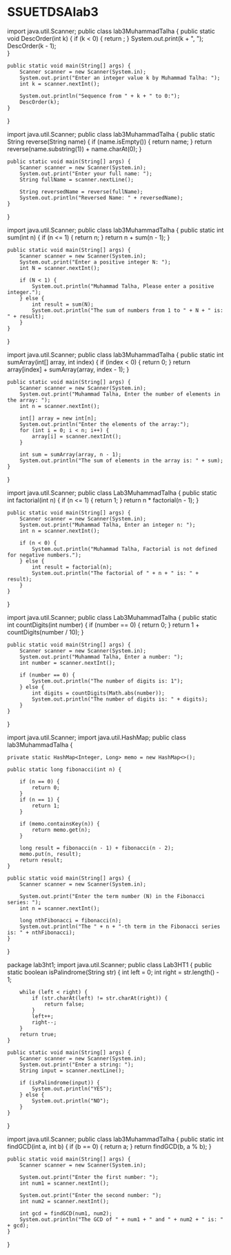# SSUETDSAlab3

import java.util.Scanner;
public class lab3MuhammadTalha {
    public static void DescOrder(int k) {
        if (k < 0) {
            return ; 
        }
        System.out.print(k + ", "); 
        DescOrder(k - 1);   
    }

    public static void main(String[] args) {
        Scanner scanner = new Scanner(System.in);
        System.out.print("Enter an integer value k by Muhammad Talha: ");
        int k = scanner.nextInt();
        
        System.out.println("Sequence from " + k + " to 0:");
        DescOrder(k);
    }
}

import java.util.Scanner;
public class lab3MuhammadTalha {
    public static String reverse(String name) {
        if (name.isEmpty()) {
            return name; 
        }
        return reverse(name.substring(1)) + name.charAt(0); 
    }

    public static void main(String[] args) {
        Scanner scanner = new Scanner(System.in);
        System.out.print("Enter your full name: ");
        String fullName = scanner.nextLine();

        String reversedName = reverse(fullName);
        System.out.println("Reversed Name: " + reversedName);
    }
}


import java.util.Scanner;
public class lab3MuhammadTalha {
    public static int sum(int n) {
        if (n <= 1) {
            return n; 
        }
        return n + sum(n - 1); 
    }

    public static void main(String[] args) {
        Scanner scanner = new Scanner(System.in);
        System.out.print("Enter a positive integer N: ");
        int N = scanner.nextInt();

        if (N < 1) {
            System.out.println("Muhammad Talha, Please enter a positive integer.");
        } else {
            int result = sum(N);
            System.out.println("The sum of numbers from 1 to " + N + " is: " + result);
        }
    }
}



import java.util.Scanner;
public class lab3MuhammadTalha {
     public static int sumArray(int[] array, int index) {
        if (index < 0) {
            return 0; 
        }
        return array[index] + sumArray(array, index - 1); 
    }

    public static void main(String[] args) {
        Scanner scanner = new Scanner(System.in);
        System.out.print("Muhammad Talha, Enter the number of elements in the array: ");
        int n = scanner.nextInt();

        int[] array = new int[n];
        System.out.println("Enter the elements of the array:");
        for (int i = 0; i < n; i++) {
            array[i] = scanner.nextInt();
        }

        int sum = sumArray(array, n - 1);
        System.out.println("The sum of elements in the array is: " + sum);
    }
}



import java.util.Scanner;
public class Lab3MuhammadTalha {
    public static int factorial(int n) {
        if (n <= 1) {
            return 1; 
        }
        return n * factorial(n - 1); 
    }

    public static void main(String[] args) {
        Scanner scanner = new Scanner(System.in);
        System.out.print("Muhammad Talha, Enter an integer n: ");
        int n = scanner.nextInt();

        if (n < 0) {
            System.out.println("Muhammad Talha, Factorial is not defined for negative numbers.");
        } else {
            int result = factorial(n);
            System.out.println("The factorial of " + n + " is: " + result);
        }
    }
}


import java.util.Scanner;
public class Lab3MuhammadTalha {
    public static int countDigits(int number) {
        if (number == 0) {
            return 0;
        }
        return 1 + countDigits(number / 10);
    }

    public static void main(String[] args) {
        Scanner scanner = new Scanner(System.in);
        System.out.print("Muhammad Talha, Enter a number: ");
        int number = scanner.nextInt();

        if (number == 0) {
            System.out.println("The number of digits is: 1");
        } else {
            int digits = countDigits(Math.abs(number)); 
            System.out.println("The number of digits is: " + digits);
        }
    }
}



import java.util.Scanner;
import java.util.HashMap;
public class lab3MuhammadTalha {

    private static HashMap<Integer, Long> memo = new HashMap<>();

    public static long fibonacci(int n) {
        
        if (n == 0) {
            return 0;
        }
        if (n == 1) {
            return 1;
        }

        if (memo.containsKey(n)) {
            return memo.get(n);
        }

        long result = fibonacci(n - 1) + fibonacci(n - 2);
        memo.put(n, result); 
        return result;
    }

    public static void main(String[] args) {
        Scanner scanner = new Scanner(System.in);
        
        System.out.print("Enter the term number (N) in the Fibonacci series: ");
        int n = scanner.nextInt();

        long nthFibonacci = fibonacci(n);
        System.out.println("The " + n + "-th term in the Fibonacci series is: " + nthFibonacci);
    }
}

package lab3ht1;
import java.util.Scanner;
public class Lab3HT1 {
    public static boolean isPalindrome(String str) {
        int left = 0;
        int right = str.length() - 1;

        while (left < right) {
            if (str.charAt(left) != str.charAt(right)) {
                return false; 
            }
            left++;
            right--;
        }
        return true; 
    }

    public static void main(String[] args) {
        Scanner scanner = new Scanner(System.in);
        System.out.print("Enter a string: ");
        String input = scanner.nextLine();

        if (isPalindrome(input)) {
            System.out.println("YES");
        } else {
            System.out.println("NO");
        }
    }
}


import java.util.Scanner;
public class lab3MuhammadTalha {
    public static int findGCD(int a, int b) {
        if (b == 0) {
            return a; 
        }
        return findGCD(b, a % b); 
    }

    public static void main(String[] args) {
        Scanner scanner = new Scanner(System.in);
        
        System.out.print("Enter the first number: ");
        int num1 = scanner.nextInt();
        
        System.out.print("Enter the second number: ");
        int num2 = scanner.nextInt();

        int gcd = findGCD(num1, num2);
        System.out.println("The GCD of " + num1 + " and " + num2 + " is: " + gcd);
    }
}
